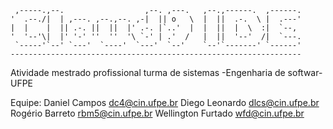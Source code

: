 
     ,-----.,--.                  ,--. ,---.   ,--.,------.  ,------.
    '  .--./|  | ,---. ,--.,--. ,-|  || o   \  |  ||  .-.  \ |  .---'
    |  |    |  || .-. ||  ||  |' .-. |`..'  |  |  ||  |  \  :|  `--, 
    '  '--'\|  |' '-' ''  ''  '\ `-' | .'  /   |  ||  '--'  /|  `---.
     `-----'`--' `---'  `----'  `---'  `--'    `--'`-------' `------'
    ----------------------------------------------------------------- 

Atividade mestrado profissional turma de sistemas -Engenharia de softwar- UFPE

Equipe:
Daniel Campos <dc4@cin.ufpe.br>
Diego Leonardo <dlcs@cin.ufpe.br>
Rogério Barreto <rbm5@cin.ufpe.br>
Wellington Furtado <wfd@cin.ufpe.br>
